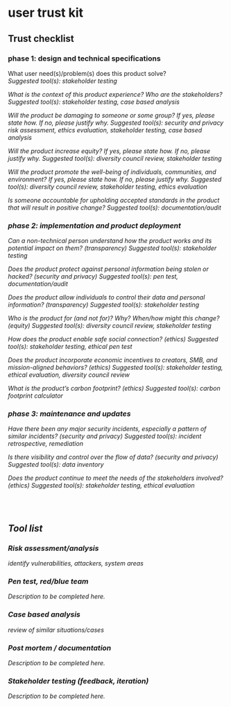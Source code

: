 # user trust kit

## Trust checklist
### phase 1: design and technical specifications 

What user need(s)/problem(s) does this product solve? 
<br><i>Suggested tool(s): stakeholder testing

What is the context of this product experience? Who are the stakeholders? 
Suggested tool(s): stakeholder testing, case based analysis

Will the product be damaging to someone or some group? If yes, please state how. If no, please justify why.
Suggested tool(s): security and privacy risk assessment, ethics evaluation, 
stakeholder testing, case based analysis

Will the product increase equity? If yes, please state how. If no, please justify why.
Suggested tool(s): diversity council review, stakeholder testing

Will the product promote the well-being of individuals, communities, and environment? If yes, please state how. If no, please justify why.
Suggested tool(s): diversity council review, stakeholder testing, ethics 
evaluation

Is someone accountable for upholding accepted standards in the product that will result in positive change?
    Suggested tool(s): documentation/audit





### phase 2: implementation and product deployment

Can a non-technical person understand how the product works and its potential impact on them? (transparency)
Suggested tool(s): stakeholder testing 

Does the product protect against personal information being stolen or hacked? (security and privacy)
Suggested tool(s): pen test, documentation/audit

Does the product allow individuals to control their data and personal information? (transparency)
Suggested tool(s): stakeholder testing

Who is the product for (and not for)? Why? When/how might this change? (equity)
Suggested tool(s): diversity council review, stakeholder testing

How does the product enable safe social connection? (ethics)
Suggested tool(s): stakeholder testing, ethical pen test

Does the product incorporate economic incentives to creators, SMB, and mission-aligned behaviors? (ethics)
Suggested tool(s): stakeholder testing, ethical evaluation, diversity council 
review

What is the product’s carbon footprint? (ethics)
Suggested tool(s): carbon footprint calculator

### phase 3: maintenance and updates

Have there been any major security incidents, especially a pattern of similar incidents? (security and privacy)
Suggested tool(s): incident retrospective, remediation

Is there visibility and control over the flow of data? (security and privacy)
Suggested tool(s): data inventory

Does the product continue to meet the needs of the stakeholders involved?  (ethics)
Suggested tool(s): stakeholder testing, ethical evaluation



<br><br>
## Tool list
### Risk assessment/analysis 
identify vulnerabilities, attackers, system areas

### Pen test, red/blue team 
Description to be completed here.

### Case based analysis
review of similar situations/cases

### Post mortem / documentation 
Description to be completed here.

### Stakeholder testing (feedback, iteration)
Description to be completed here.







